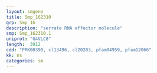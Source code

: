 ```yaml
---
layout: smgene
title: Smp_162310
grp: Smp_16
description: "serrate RNA effector molecule"
smp: Smp_162310.1
uniprot: "G4VLC8"
length:  3012
cdd: "PRK00390, cl13496, cl20283, pfam04959, pfam12066"
kk: ns
categories: sm
---
```

